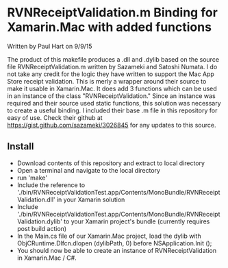 # RVNReceiptValidation.m Binding for Xamarin.Mac with added functions

Written by Paul Hart on 9/9/15

The product of this makefile produces a .dll and .dylib based on the source file RVNReceiptValidation.m written by Sazameki and Satoshi Numata. I do not take any credit for the logic they have written to support the Mac App Store receipt validation. This is merly a wrapper around their source to make it usable in Xamarin.Mac. It does add 3 functions which can be used in an instance of the class "RVNReceiptValidation." Since an instance was required and their source used static functions, this solution was necessary to create a useful binding. I included their base .m file in this repository for easy of use. Check their github at https://gist.github.com/sazameki/3026845 for any updates to this source. 

## Install

* Download contents of this repository and extract to local directory
* Open a terminal and navigate to the local directory
* run 'make'
* Include the reference to './bin/RVNReceiptValidationTest.app/Contents/MonoBundle/RVNReceiptValidation.dll' in your Xamarin solution
* Include './bin/RVNReceiptValidationTest.app/Contents/MonoBundle/RVNReceiptValidation.dylib' to your Xamarin project's bundle (currently requires post build action)
* In the Main.cs file of our Xamarin.Mac project, load the dylib with ObjCRuntime.Dlfcn.dlopen (dylibPath, 0) before NSApplication.Init ();
* You should now be able to create an instance of RVNReceiptValidation in Xamarin.Mac / C#.
